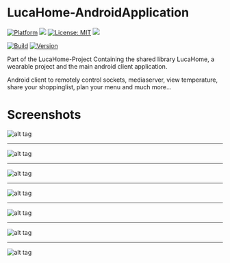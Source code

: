 # LucaHome-AndroidApplication

[![Platform](https://img.shields.io/badge/platform-Android-blue.svg)](https://www.android.com)
<a target="_blank" href="https://android-arsenal.com/api?level=21" title="API21+"><img src="https://img.shields.io/badge/API-21+-blue.svg" /></a>
[![License: MIT](https://img.shields.io/badge/License-MIT-blue.svg)](https://opensource.org/licenses/MIT)
<a target="_blank" href="https://www.paypal.me/GuepardoApps" title="Donate using PayPal"><img src="https://img.shields.io/badge/paypal-donate-blue.svg" /></a>

[![Build](https://img.shields.io/badge/build-passing-green.svg)](https://github.com/Gu3pardo/LucaHome-AndroidApplication)
[![Version](https://img.shields.io/badge/version-v3.3.0.170629-blue.svg)](https://github.com/Gu3pardo/LucaHome-AndroidApplication)

Part of the LucaHome-Project
Containing the shared library LucaHome, a wearable project and the main android client application.

Android client to remotely control sockets, mediaserver, view temperature, share your shoppinglist, plan your menu and much more...

# Screenshots

![alt tag](https://github.com/Gu3pardo/LucaHome-AndroidApplication/blob/master/screenshots/view_001.png)
___________________________________

![alt tag](https://github.com/Gu3pardo/LucaHome-AndroidApplication/blob/master/screenshots/view_002.png)
___________________________________

![alt tag](https://github.com/Gu3pardo/LucaHome-AndroidApplication/blob/master/screenshots/view_003.png)
___________________________________

![alt tag](https://github.com/Gu3pardo/LucaHome-AndroidApplication/blob/master/screenshots/view_004.png)
___________________________________

![alt tag](https://github.com/Gu3pardo/LucaHome-AndroidApplication/blob/master/screenshots/view_005.png)
___________________________________

![alt tag](https://github.com/Gu3pardo/LucaHome-AndroidApplication/blob/master/screenshots/view_006.png)
___________________________________

![alt tag](https://github.com/Gu3pardo/LucaHome-AndroidApplication/blob/master/screenshots/view_007.png)